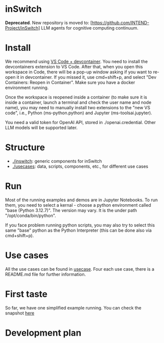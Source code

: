 # inSwitch
**Deprecated**. New repository is moved to: [https://github.com/INTEND-Project/inSwitch]
LLM agents for cognitive computing continuum. 


# Install
We recommend using [VS Code + devcontainer](https://code.visualstudio.com/docs/devcontainers/containers). You need to install the devcontainers extension to VS Code. After that, when you open this workspace in Code, there will be a pop-up window asking if you want to re-open it in devcontainer. If you missed it, use cmd+shift+p, and select 
"Dev Containers: Reopen in Container". Make sure you have a docker environment running. 

Once the workspace is reopened inside a container (to make sure it is inside a container, launch a terminal and check the user name and node name), you may need to manually install two extensions to the "new VS code", i.e., Python (ms-python.python) and Jupyter (ms-toolsai.jupyter).

You need a valid token for OpenAI API, stored in ./openai.credential. Other LLM models will be supported later. 

# Structure
- [./inswitch](inswitch/): generic components for inSwitch
- [./usecases](usecases/): data, scripts, components, etc., for different use cases

# Run
Most of the running examples and demos are in Jupyter Notebooks. To run them, you need to select a kernal - choose a python environment called "base (Python 3.12.7)". The version may vary. It is the under path "/opt/conda/bin/python".

If you face problem running python scripts, you may also try to select this same "base" python as the Python Interpreter (this can be done also via cmd+shift+p).

# Use cases
All the use cases can be found in [usecase](./usecases/). Four each use case, there is a README.md file for further information.

# First taste
So far, we have one simplified example running. You can check the snapshot [here](./usecases/fill/doc/snapshots/Step1-simplied-doc-api-call-2024-11-15.ipynb)

# Development plan
